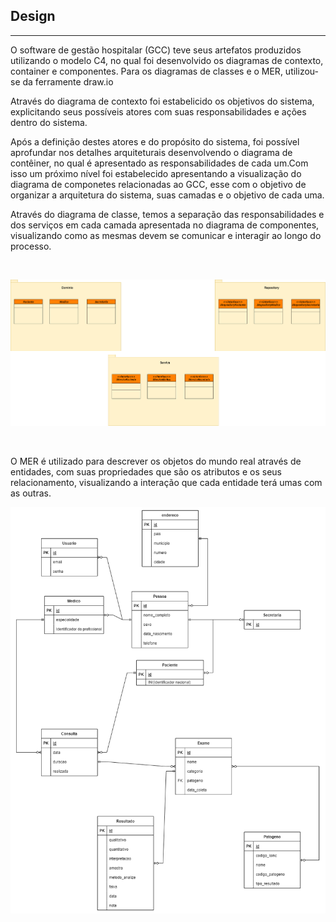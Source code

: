 ## Design
---

O software de gestão hospitalar (GCC) teve seus artefatos produzidos utilizando o modelo C4, no qual foi desenvolvido os diagramas de contexto, container e componentes.
Para os diagramas de classes e o MER, utilizou-se da ferramente draw.io

Através do diagrama de contexto foi estabelicido os objetivos do sistema, explicitando seus possíveis atores com suas responsabilidades e ações dentro do sistema.

Após a definição destes atores e do propósito do sistema, foi possível aprofundar nos detalhes arquiteturais desenvolvendo o diagrama de contêiner, no qual é apresentado as responsabilidades de cada um.Com isso um próximo nível foi estabelecido apresentando a visualização do diagrama de componetes relacionadas ao GCC, esse com o objetivo de organizar a arquitetura do sistema, suas camadas e o objetivo de cada uma.

Através do diagrama de classe, temos a separação das responsabilidades e dos serviços em cada camada apresentada no diagrama de componentes, visualizando como as mesmas devem se comunicar e interagir ao longo do processo.

<br>

![](diagramas/Diagrama_De_Classe_Inicial.png)

<br>

O MER é utilizado para descrever os objetos do mundo real através de entidades, com suas propriedades que são os atributos e os seus relacionamento, visualizando a interação que cada entidade terá umas com as outras.

![](diagramas/mer.png)
